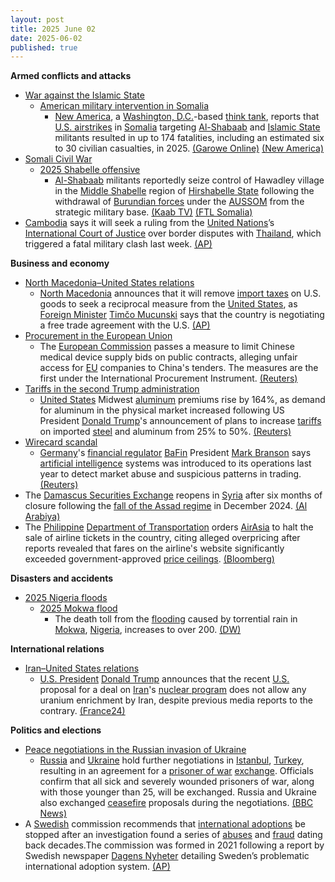 ```yaml
---
layout: post
title: 2025 June 02
date: 2025-06-02
published: true
---
```



**Armed conflicts and attacks**

* [War against the Islamic State](https://en.wikipedia.org/wiki/War_against_the_Islamic_State "War against the Islamic State")
  + [American military intervention in Somalia](https://en.wikipedia.org/wiki/American_military_intervention_in_Somalia_%282007%E2%80%93present%29 "American military intervention in Somalia (2007–present)")
    - [New America](https://en.wikipedia.org/wiki/New_America_%28organization%29 "New America (organization)"), a [Washington, D.C.](https://en.wikipedia.org/wiki/Washington%2C_D.C. "Washington, D.C.")-based [think tank](https://en.wikipedia.org/wiki/Think_tank "Think tank"), reports that [U.S. airstrikes](https://en.wikipedia.org/wiki/Drone_strikes_in_Somalia "Drone strikes in Somalia") in [Somalia](https://en.wikipedia.org/wiki/Somalia "Somalia") targeting [Al-Shabaab](https://en.wikipedia.org/wiki/Al-Shabaab_%28militant_group%29 "Al-Shabaab (militant group)") and [Islamic State](https://en.wikipedia.org/wiki/Islamic_State "Islamic State") militants resulted in up to 174 fatalities, including an estimated six to 30 civilian casualties, in 2025. [(Garowe Online)](https://www.garoweonline.com/en/news/somalia/us-airstrikes-in-somalia-killed-up-to-174-people-in-2025-monitoring-group-says) [(New America)](https://www.newamerica.org/future-security/reports/americas-counterterrorism-wars/the-war-in-somalia/)
* [Somali Civil War](https://en.wikipedia.org/wiki/Somali_Civil_War_%282009%E2%80%93present%29 "Somali Civil War (2009–present)")
  + [2025 Shabelle offensive](https://en.wikipedia.org/wiki/2025_Shabelle_offensive "2025 Shabelle offensive")
    - [Al-Shabaab](https://en.wikipedia.org/wiki/Al-Shabaab_%28militant_group%29 "Al-Shabaab (militant group)") militants reportedly seize control of Hawadley village in the [Middle Shabelle](https://en.wikipedia.org/wiki/Middle_Shabelle "Middle Shabelle") region of [Hirshabelle State](https://en.wikipedia.org/wiki/Hirshabelle_State "Hirshabelle State") following the withdrawal of [Burundian forces](https://en.wikipedia.org/wiki/Burundi_National_Defence_Force "Burundi National Defence Force") under the [AUSSOM](https://en.wikipedia.org/wiki/African_Union_Support_and_Stabilization_Mission_in_Somalia "African Union Support and Stabilization Mission in Somalia") from the strategic military base. [(Kaab TV)](https://en.kaabtv.com/al-shabaab-militants-seize-control-of-hawadley-in-middle-shabelle-region/) [(FTL Somalia)](https://www.ftlsomalia.com/al-shabaab-seizes-hawadley-after-au-forces-withdraw/amp/)
* [Cambodia](https://en.wikipedia.org/wiki/Cambodia "Cambodia") says it will seek a ruling from the [United Nations](https://en.wikipedia.org/wiki/United_Nations "United Nations")’s [International Court of Justice](https://en.wikipedia.org/wiki/International_Court_of_Justice "International Court of Justice") over border disputes with [Thailand](https://en.wikipedia.org/wiki/Thailand "Thailand"), which triggered a fatal military clash last week. [(AP)](https://apnews.com/article/cambodia-thailand-border-court-preah-vihear-dispute-ed4967fb809448ccf42542ea21de9839)

**Business and economy**

* [North Macedonia–United States relations](https://en.wikipedia.org/wiki/North_Macedonia%E2%80%93United_States_relations "North Macedonia–United States relations")
  + [North Macedonia](https://en.wikipedia.org/wiki/North_Macedonia "North Macedonia") announces that it will remove [import taxes](https://en.wikipedia.org/wiki/Import_tax "Import tax") on U.S. goods to seek a reciprocal measure from the [United States](https://en.wikipedia.org/wiki/United_States "United States"), as [Foreign Minister](https://en.wikipedia.org/wiki/Ministry_of_Foreign_Affairs_%28North_Macedonia%29 "Ministry of Foreign Affairs (North Macedonia)") [Timčo Mucunski](https://en.wikipedia.org/wiki/Tim%C4%8Do_Mucunski "Timčo Mucunski") says that the country is negotiating a free trade agreement with the U.S. [(AP)](https://apnews.com/article/north-macedonia-united-states-tariffs-trump-6ef2fed0413db8d6967ad4bb4153f05f)
* [Procurement in the European Union](https://en.wikipedia.org/wiki/Government_procurement_in_the_European_Union "Government procurement in the European Union")
  + The [European Commission](https://en.wikipedia.org/wiki/European_Commission "European Commission") passes a measure to limit Chinese medical device supply bids on public contracts, alleging unfair access for [EU](https://en.wikipedia.org/wiki/EU "EU") companies to China's tenders. The measures are the first under the International Procurement Instrument. [(Reuters)](https://www.reuters.com/world/china/eu-backs-curbs-chinese-medical-device-firms-bidding-public-tenders-2025-06-02/)
* [Tariffs in the second Trump administration](https://en.wikipedia.org/wiki/Tariffs_in_the_second_Trump_administration "Tariffs in the second Trump administration")
  + [United States](https://en.wikipedia.org/wiki/United_States "United States") Midwest [aluminum](https://en.wikipedia.org/wiki/Aluminum "Aluminum") premiums rise by 164%, as demand for aluminum in the physical market increased following US President [Donald Trump](https://en.wikipedia.org/wiki/Donald_Trump "Donald Trump")'s announcement of plans to increase [tariffs](https://en.wikipedia.org/wiki/Tariff "Tariff") on imported [steel](https://en.wikipedia.org/wiki/Steel "Steel") and aluminum from 25% to 50%. [(Reuters)](https://www.reuters.com/business/aluminium-premium-us-buyers-soars-after-trump-doubles-tariffs-2025-06-02/)
* [Wirecard scandal](https://en.wikipedia.org/wiki/Wirecard_scandal "Wirecard scandal")
  + [Germany](https://en.wikipedia.org/wiki/Germany "Germany")'s [financial regulator](https://en.wikipedia.org/wiki/Financial_regulator "Financial regulator") [BaFin](https://en.wikipedia.org/wiki/BaFin "BaFin") President [Mark Branson](https://en.wikipedia.org/wiki/Mark_Branson "Mark Branson") says [artificial intelligence](https://en.wikipedia.org/wiki/Artificial_intelligence "Artificial intelligence") systems was introduced to its operations last year to detect market abuse and suspicious patterns in trading. [(Reuters)](https://www.reuters.com/sustainability/boards-policy-regulation/german-financial-watchdog-ai-is-helping-catch-market-abuse-2025-06-02/)
* The [Damascus Securities Exchange](https://en.wikipedia.org/wiki/Damascus_Securities_Exchange "Damascus Securities Exchange") reopens in [Syria](https://en.wikipedia.org/wiki/Syria "Syria") after six months of closure following the [fall of the Assad regime](https://en.wikipedia.org/wiki/Fall_of_the_Assad_regime "Fall of the Assad regime") in December 2024. [(Al Arabiya)](https://english.alarabiya.net/business/economy/2025/06/02/damascus-stock-exchange-reopens-after-6month-closure)
* The [Philippine](https://en.wikipedia.org/wiki/Philippine "Philippine") [Department of Transportation](https://en.wikipedia.org/wiki/Department_of_Transportation_%28Philippines%29 "Department of Transportation (Philippines)") orders [AirAsia](https://en.wikipedia.org/wiki/AirAsia "AirAsia") to halt the sale of airline tickets in the country, citing alleged overpricing after reports revealed that fares on the airline's website significantly exceeded government-approved [price ceilings](https://en.wikipedia.org/wiki/Price_ceiling "Price ceiling"). [(Bloomberg)](https://www.bloomberg.com/news/articles/2025-06-02/philippines-orders-airasia-move-shutdown-on-excessive-pricing)

**Disasters and accidents**

* [2025 Nigeria floods](https://en.wikipedia.org/wiki/2025_Nigeria_floods "2025 Nigeria floods")
  + [2025 Mokwa flood](https://en.wikipedia.org/wiki/2025_Mokwa_flood "2025 Mokwa flood")
    - The death toll from the [flooding](https://en.wikipedia.org/wiki/Flooding "Flooding") caused by torrential rain in [Mokwa](https://en.wikipedia.org/wiki/Mokwa "Mokwa"), [Nigeria](https://en.wikipedia.org/wiki/Nigeria "Nigeria"), increases to over 200. [(DW)](https://www.dw.com/en/death-toll-in-nigeria-flooding-rises-to-at-least-200/video-72755995)

**International relations**

* [Iran–United States relations](https://en.wikipedia.org/wiki/Iran%E2%80%93United_States_relations "Iran–United States relations")
  + [U.S. President](https://en.wikipedia.org/wiki/U.S._President "U.S. President") [Donald Trump](https://en.wikipedia.org/wiki/Donald_Trump "Donald Trump") announces that the recent [U.S.](https://en.wikipedia.org/wiki/U.S. "U.S.") proposal for a deal on [Iran](https://en.wikipedia.org/wiki/Iran "Iran")'s [nuclear program](https://en.wikipedia.org/wiki/Nuclear_program_of_Iran "Nuclear program of Iran") does not allow any uranium enrichment by Iran, despite previous media reports to the contrary. [(France24)](https://www.france24.com/en/americas/20250602-trump-iran-uranium-enrichment-nuclear)

**Politics and elections**

* [Peace negotiations in the Russian invasion of Ukraine](https://en.wikipedia.org/wiki/Peace_negotiations_in_the_Russian_invasion_of_Ukraine "Peace negotiations in the Russian invasion of Ukraine")
  + [Russia](https://en.wikipedia.org/wiki/Russia "Russia") and [Ukraine](https://en.wikipedia.org/wiki/Ukraine "Ukraine") hold further negotiations in [Istanbul](https://en.wikipedia.org/wiki/Istanbul "Istanbul"), [Turkey](https://en.wikipedia.org/wiki/Turkiye "Turkiye"), resulting in an agreement for a [prisoner of war](https://en.wikipedia.org/wiki/Prisoner_of_war "Prisoner of war") [exchange](https://en.wikipedia.org/wiki/Prisoner_exchange "Prisoner exchange"). Officials confirm that all sick and severely wounded prisoners of war, along with those younger than 25, will be exchanged. Russia and Ukraine also exchanged [ceasefire](https://en.wikipedia.org/wiki/Ceasefire "Ceasefire") proposals during the negotiations. [(BBC News)](https://www.bbc.co.uk/news/live/cgrg7kelk45t)
* A [Swedish](https://en.wikipedia.org/wiki/Swedish "Swedish") commission recommends that [international adoptions](https://en.wikipedia.org/wiki/International_adoption "International adoption") be stopped after an investigation found a series of [abuses](https://en.wikipedia.org/wiki/Abuse "Abuse") and [fraud](https://en.wikipedia.org/wiki/Fraud "Fraud") dating back decades.The commission was formed in 2021 following a report by Swedish newspaper [Dagens Nyheter](https://en.wikipedia.org/wiki/Dagens_Nyheter "Dagens Nyheter") detailing Sweden’s problematic international adoption system. [(AP)](https://apnews.com/article/sweden-adoption-846ce8d1fd20b680247254bc86eb4fee)

